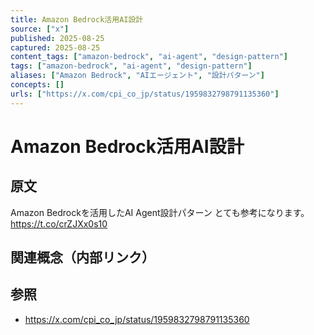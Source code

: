 ```yaml
---
title: Amazon Bedrock活用AI設計
source: ["x"]
published: 2025-08-25
captured: 2025-08-25
content_tags: ["amazon-bedrock", "ai-agent", "design-pattern"]
tags: ["amazon-bedrock", "ai-agent", "design-pattern"]
aliases: ["Amazon Bedrock", "AIエージェント", "設計パターン"]
concepts: []
urls: ["https://x.com/cpi_co_jp/status/1959832798791135360"]
---
```


# Amazon Bedrock活用AI設計
## 原文
Amazon Bedrockを活用したAI Agent設計パターン
とても参考になります。 https://t.co/crZJXx0s10

## 関連概念（内部リンク）

## 参照
- https://x.com/cpi_co_jp/status/1959832798791135360